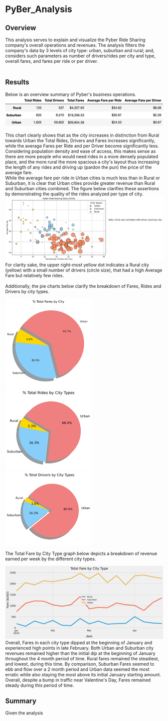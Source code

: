 # PyBer_Analysis
## Overview ##
This analysis serves to explain and visualize the Pyber Ride Sharing company's overall operations and revenues. The analysis filters the company's data by 3 levels of city type: urban, suburban and rural; and, considers such parameters as number of drivers/rides per city and type, overall fares, and fares per ride or per driver. <br /> <br />
## Results ## 

Below is an overview summary of Pyber's business operations. <br />
![](Analysis/Fig8.png) <br /> <br />
This chart clearly shows that as the city increases in distinction from Rural towards Urban the Total Rides, Drivers and Fares increases significantly, while the average Fares per Ride and per Driver become significantly less. Considering population density and ease of access, this makes sense as there are more people who would need rides in a more densely populated place, and the more rural the more spacious a city's layout thus increasing the length of any rides and driving up (pardon the pun) the price of the average fare. <br />
While the average fare per ride in Urban cities is much less than in Rural or Suburban, it is clear that Urban cities provide greater revenue than Rural and Suburban cities combined. The figure below clarifies these assertions by demonstrating the quality of the rides analyzed per type of city.
![](Analysis/Fig1.png) 
For clarity sake, the upper right-most yellow dot indicates a Rural city (yellow) with a small number of drivers (circle size), that had a high Average Fare but relatively few rides. <br /> <br /> 
Additionally, the pie charts below clarify the breakdown of Fares, Rides and Drivers by city types. <br />
<p float="left">
  <img src="Analysis/Fig5.png" width="275" />
  <img src="Analysis/Fig6.png" width="275" /> 
  <img src="Analysis/Fig7.png" width="275" />
</p> 
The Total Fare by City Type graph below depicts a breakdown of revenue earned per week by the different city types. 

![](Analysis/Pyber_fare_summary.png)
Overall, Fares in each city type dipped at the beginning of January and experienced high points in late February. Both Urban and Suburban city revenues remained higher than the initial dip at the beginning of January throughout the 4 month period of time. Rural fares remained the steadiest, and lowest, during this time. By comparison, Suburban Fares seemed to ebb and flow over a 2 month period and Urban data seemed the most erratic while also staying the most above its initial January starting amount. <br />
Overall, despite a bump in traffic near Valentine's Day, Fares remained steady during this period of time. <br />

## Summary ##
Given the analysis